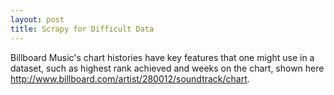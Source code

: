 ```yaml
---
layout: post
title: Scrapy for Difficult Data
---
```


Billboard Music's chart histories have key features that one might use in a dataset, such as highest rank achieved and
weeks on the chart, shown here http://www.billboard.com/artist/280012/soundtrack/chart. 
